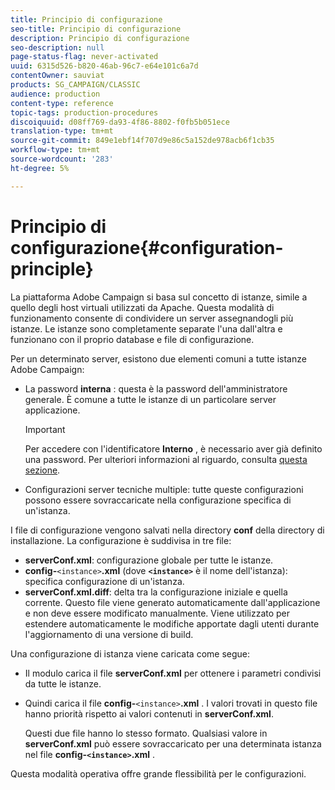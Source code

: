 ```yaml
---
title: Principio di configurazione
seo-title: Principio di configurazione
description: Principio di configurazione
seo-description: null
page-status-flag: never-activated
uuid: 6315d526-b820-46ab-96c7-e64e101c6a7d
contentOwner: sauviat
products: SG_CAMPAIGN/CLASSIC
audience: production
content-type: reference
topic-tags: production-procedures
discoiquuid: d08ff769-da93-4f86-8802-f0fb5b051ece
translation-type: tm+mt
source-git-commit: 849e1ebf14f707d9e86c5a152de978acb6f1cb35
workflow-type: tm+mt
source-wordcount: '283'
ht-degree: 5%

---
```



# Principio di configurazione{#configuration-principle}

La piattaforma Adobe Campaign  si basa sul concetto di istanze, simile a quello degli host virtuali utilizzati da Apache. Questa modalità di funzionamento consente di condividere un server assegnandogli più istanze. Le istanze sono completamente separate l&#39;una dall&#39;altra e funzionano con il proprio database e file di configurazione.

Per un determinato server, esistono due elementi comuni a tutte  istanze Adobe Campaign:

* La password **interna** : questa è la password dell&#39;amministratore generale. È comune a tutte le istanze di un particolare server applicazione.

   >[!IMPORTANT]
   >
   >Per accedere con l&#39;identificatore **Interno** , è necessario aver già definito una password. Per ulteriori informazioni al riguardo, consulta [questa sezione](../../installation/using/campaign-server-configuration.md#internal-identifier).

* Configurazioni server tecniche multiple: tutte queste configurazioni possono essere sovraccaricate nella configurazione specifica di un&#39;istanza.

I file di configurazione vengono salvati nella directory **conf** della directory di installazione. La configurazione è suddivisa in tre file:

* **serverConf.xml**: configurazione globale per tutte le istanze.
* **config-**`<instance>`**.xml** (dove **`<instance>`** è il nome dell&#39;istanza): specifica configurazione di un&#39;istanza.
* **serverConf.xml.diff**: delta tra la configurazione iniziale e quella corrente. Questo file viene generato automaticamente dall&#39;applicazione e non deve essere modificato manualmente. Viene utilizzato per estendere automaticamente le modifiche apportate dagli utenti durante l&#39;aggiornamento di una versione di build.

Una configurazione di istanza viene caricata come segue:

* Il modulo carica il file **serverConf.xml** per ottenere i parametri condivisi da tutte le istanze.
* Quindi carica il file **config-**`<instance>`**.xml** . I valori trovati in questo file hanno priorità rispetto ai valori contenuti in **serverConf.xml**.

   Questi due file hanno lo stesso formato. Qualsiasi valore in **serverConf.xml** può essere sovraccaricato per una determinata istanza nel file **config-`<instance>`.xml** .

Questa modalità operativa offre grande flessibilità per le configurazioni.
